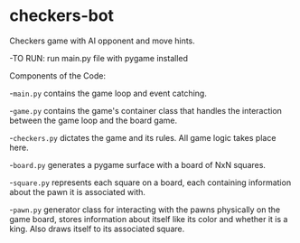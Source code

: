 # checkers-bot
Checkers game with AI opponent and move hints.

-TO RUN: run main.py file with pygame installed


Components of the Code:

-`main.py` contains the game loop and event catching.

-`game.py` contains the game's container class that handles the interaction between the game loop and the board game.

-`checkers.py` dictates the game and its rules. All game logic takes place here.

-`board.py` generates a pygame surface with a board of NxN squares.

-`square.py` represents each square on a board, each containing information about the pawn it is associated with.

-`pawn.py` generator class for interacting with the pawns physically on the game board, stores information about itself like its color and whether it is a king. Also draws itself to its associated square.
